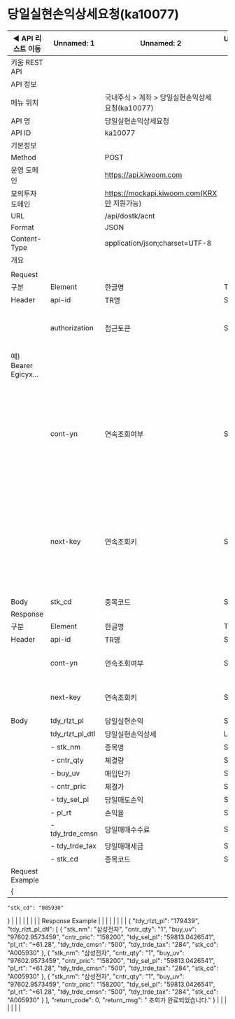 # 당일실현손익상세요청(ka10077)

| ◀ API 리스트 이동 | Unnamed: 1 | Unnamed: 2 | Unnamed: 3 | Unnamed: 4 | Unnamed: 5 | Unnamed: 6 |
| --- | --- | --- | --- | --- | --- | --- |
| 키움 REST API |  |  |  |  |  |  |
| API 정보 |  |  |  |  |  |  |
| 메뉴 위치 |  | 국내주식 > 계좌 > 당일실현손익상세요청(ka10077) |  |  |  |  |
| API 명 |  | 당일실현손익상세요청 |  |  |  |  |
| API ID |  | ka10077 |  |  |  |  |
| 기본정보 |  |  |  |  |  |  |
| Method |  | POST |  |  |  |  |
| 운영 도메인 |  | https://api.kiwoom.com |  |  |  |  |
| 모의투자 도메인 |  | https://mockapi.kiwoom.com(KRX만 지원가능) |  |  |  |  |
| URL |  | /api/dostk/acnt |  |  |  |  |
| Format |  | JSON |  |  |  |  |
| Content-Type |  | application/json;charset=UTF-8 |  |  |  |  |
| 개요 |  |  |  |  |  |  |
|  |  |  |  |  |  |  |
| Request |  |  |  |  |  |  |
| 구분 | Element | 한글명 | Type | Required | Length | Description |
| Header | api-id | TR명 | String | Y | 10 |  |
|  | authorization | 접근토큰 | String | Y | 1000 | 토큰 지정시 토큰타입("Bearer") 붙혀서 호출 
 예) Bearer Egicyx... |
|  | cont-yn | 연속조회여부 | String | N | 1 | 응답 Header의 연속조회여부값이 Y일 경우 다음데이터 요청시 응답 Header의 cont-yn값 세팅 |
|  | next-key | 연속조회키 | String | N | 50 | 응답 Header의 연속조회여부값이 Y일 경우 다음데이터 요청시 응답 Header의 next-key값 세팅 |
| Body | stk_cd | 종목코드 | String | Y | 6 |  |
| Response |  |  |  |  |  |  |
| 구분 | Element | 한글명 | Type | Required | Length | Description |
| Header | api-id | TR명 | String | Y | 10 |  |
|  | cont-yn | 연속조회여부 | String | N | 1 | 다음 데이터가 있을시 Y값 전달 |
|  | next-key | 연속조회키 | String | N | 50 | 다음 데이터가 있을시 다음 키값 전달 |
| Body | tdy_rlzt_pl | 당일실현손익 | String | N |  |  |
|  | tdy_rlzt_pl_dtl | 당일실현손익상세 | LIST | N |  |  |
|  | - stk_nm | 종목명 | String | N | 40 |  |
|  | - cntr_qty | 체결량 | String | N | 20 |  |
|  | - buy_uv | 매입단가 | String | N | 20 |  |
|  | - cntr_pric | 체결가 | String | N | 20 |  |
|  | - tdy_sel_pl | 당일매도손익 | String | N | 20 |  |
|  | - pl_rt | 손익율 | String | N | 20 |  |
|  | - tdy_trde_cmsn | 당일매매수수료 | String | N | 20 |  |
|  | - tdy_trde_tax | 당일매매세금 | String | N | 20 |  |
|  | - stk_cd | 종목코드 | String | N | 20 |  |
| Request Example |  |  |  |  |  |  |
| {
    "stk_cd": "005930"
} |  |  |  |  |  |  |
| Response Example |  |  |  |  |  |  |
| {
    "tdy_rlzt_pl": "179439",
    "tdy_rlzt_pl_dtl": [
        {
            "stk_nm": "삼성전자",
            "cntr_qty": "1",
            "buy_uv": "97602.9573459",
            "cntr_pric": "158200",
            "tdy_sel_pl": "59813.0426541",
            "pl_rt": "+61.28",
            "tdy_trde_cmsn": "500",
            "tdy_trde_tax": "284",
            "stk_cd": "A005930"
        },
        {
            "stk_nm": "삼성전자",
            "cntr_qty": "1",
            "buy_uv": "97602.9573459",
            "cntr_pric": "158200",
            "tdy_sel_pl": "59813.0426541",
            "pl_rt": "+61.28",
            "tdy_trde_cmsn": "500",
            "tdy_trde_tax": "284",
            "stk_cd": "A005930"
        },
        {
            "stk_nm": "삼성전자",
            "cntr_qty": "1",
            "buy_uv": "97602.9573459",
            "cntr_pric": "158200",
            "tdy_sel_pl": "59813.0426541",
            "pl_rt": "+61.28",
            "tdy_trde_cmsn": "500",
            "tdy_trde_tax": "284",
            "stk_cd": "A005930"
        }
    ],
    "return_code": 0,
    "return_msg": " 조회가 완료되었습니다."
} |  |  |  |  |  |  |
